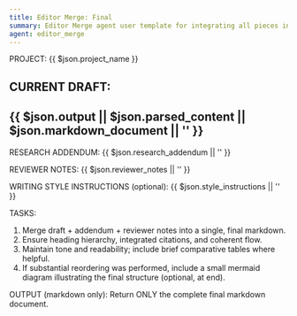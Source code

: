```yaml
---
title: Editor Merge: Final
summary: Editor Merge agent user template for integrating all pieces into a coherent final markdown.
agent: editor_merge
---
```


PROJECT: {{ $json.project_name }}

CURRENT DRAFT:
---
{{ $json.output || $json.parsed_content || $json.markdown_document || '' }}
---

RESEARCH ADDENDUM:
{{ $json.research_addendum || '' }}

REVIEWER NOTES:
{{ $json.reviewer_notes || '' }}

WRITING STYLE INSTRUCTIONS (optional):
{{ $json.style_instructions || '' }}

TASKS:
1) Merge draft + addendum + reviewer notes into a single, final markdown.
2) Ensure heading hierarchy, integrated citations, and coherent flow.
3) Maintain tone and readability; include brief comparative tables where helpful.
4) If substantial reordering was performed, include a small mermaid diagram illustrating the final structure (optional, at end).

OUTPUT (markdown only):
Return ONLY the complete final markdown document.
